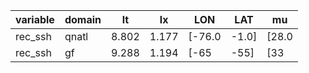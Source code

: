 |variable|domain|lt   |lx   |LON           |LAT          |mu     |
|--------|------|-----|-----|--------------|-------------|-------|
|rec_ssh |qnatl |8.802|1.177|[-76.0 | -1.0]|[28.0 | 63.0]|0.93668|
|rec_ssh |gf    |9.288|1.194|[-65 | -55]   |[33 | 43]    |0.93668|
